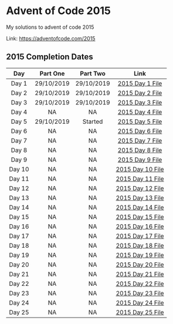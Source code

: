 # Advent of Code 2015

My solutions to advent of code 2015

Link: https://adventofcode.com/2015

## 2015 Completion Dates

|Day|Part One|Part Two|Link|
|:---:|:----:|:------:|:---:|
|Day 1|29/10/2019|29/10/2019|[2015 Day 1 File](https://github.com/Hopson97/advent-of-code/blob/master/cpp/2015/day1.cpp)|
|Day 2|29/10/2019|29/10/2019|[2015 Day 2 File](https://github.com/Hopson97/advent-of-code/blob/master/cpp/2015/day2.cpp)|
|Day 3|29/10/2019|29/10/2019|[2015 Day 3 File](https://github.com/Hopson97/advent-of-code/blob/master/cpp/2015/day3.cpp)|
|Day 4|NA|NA|[2015 Day 4 File](https://github.com/Hopson97/advent-of-code/blob/master/cpp/2015/day4.cpp)|
|Day 5|29/10/2019|Started|[2015 Day 5 File](https://github.com/Hopson97/advent-of-code/blob/master/cpp/2015/day5.cpp)|
|Day 6|NA|NA|[2015 Day 6 File](https://github.com/Hopson97/advent-of-code/blob/master/cpp/2015/day6.cpp)|
|Day 7|NA|NA|[2015 Day 7 File](https://github.com/Hopson97/advent-of-code/blob/master/cpp/2015/day7.cpp)|
|Day 8|NA|NA|[2015 Day 8 File](https://github.com/Hopson97/advent-of-code/blob/master/cpp/2015/day8.cpp)|
|Day 9|NA|NA|[2015 Day 9 File](https://github.com/Hopson97/advent-of-code/blob/master/cpp/2015/day9.cpp)|
|Day 10|NA|NA|[2015 Day 10 File](https://github.com/Hopson97/advent-of-code/blob/master/cpp/2015/day10.cpp)|
|Day 11|NA|NA|[2015 Day 11 File](https://github.com/Hopson97/advent-of-code/blob/master/cpp/2015/day11.cpp)|
|Day 12|NA|NA|[2015 Day 12 File](https://github.com/Hopson97/advent-of-code/blob/master/cpp/2015/day12.cpp)|
|Day 13|NA|NA|[2015 Day 13 File](https://github.com/Hopson97/advent-of-code/blob/master/cpp/2015/day13.cpp)|
|Day 14|NA|NA|[2015 Day 14 File](https://github.com/Hopson97/advent-of-code/blob/master/cpp/2015/day14.cpp)|
|Day 15|NA|NA|[2015 Day 15 File](https://github.com/Hopson97/advent-of-code/blob/master/cpp/2015/day15.cpp)|
|Day 16|NA|NA|[2015 Day 16 File](https://github.com/Hopson97/advent-of-code/blob/master/cpp/2015/day16.cpp)|
|Day 17|NA|NA|[2015 Day 17 File](https://github.com/Hopson97/advent-of-code/blob/master/cpp/2015/day17.cpp)|
|Day 18|NA|NA|[2015 Day 18 File](https://github.com/Hopson97/advent-of-code/blob/master/cpp/2015/day18.cpp)|
|Day 19|NA|NA|[2015 Day 19 File](https://github.com/Hopson97/advent-of-code/blob/master/cpp/2015/day19.cpp)|
|Day 20|NA|NA|[2015 Day 20 File](https://github.com/Hopson97/advent-of-code/blob/master/cpp/2015/day20.cpp)|
|Day 21|NA|NA|[2015 Day 21 File](https://github.com/Hopson97/advent-of-code/blob/master/cpp/2015/day21.cpp)|
|Day 22|NA|NA|[2015 Day 22 File](https://github.com/Hopson97/advent-of-code/blob/master/cpp/2015/day22.cpp)|
|Day 23|NA|NA|[2015 Day 23 File](https://github.com/Hopson97/advent-of-code/blob/master/cpp/2015/day23.cpp)|
|Day 24|NA|NA|[2015 Day 24 File](https://github.com/Hopson97/advent-of-code/blob/master/cpp/2015/day24.cpp)|
|Day 25|NA|NA|[2015 Day 25 File](https://github.com/Hopson97/advent-of-code/blob/master/cpp/2015/day25.cpp)|
